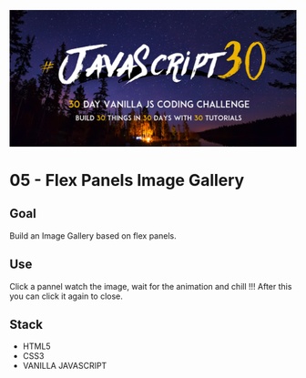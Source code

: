 ![JS30](../javascript30.png)

# 05 - Flex Panels Image Gallery

## Goal

Build an Image Gallery based on flex panels.

## Use

Click a pannel watch the image, wait for the animation and chill !!! After this you can click it again to close.

## Stack

- HTML5
- CSS3
- VANILLA JAVASCRIPT
